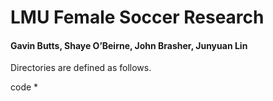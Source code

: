 # LMU Female Soccer Research

#### Gavin Butts, Shaye O’Beirne, John Brasher, Junyuan Lin

Directories are defined as follows.

 code
 * 
